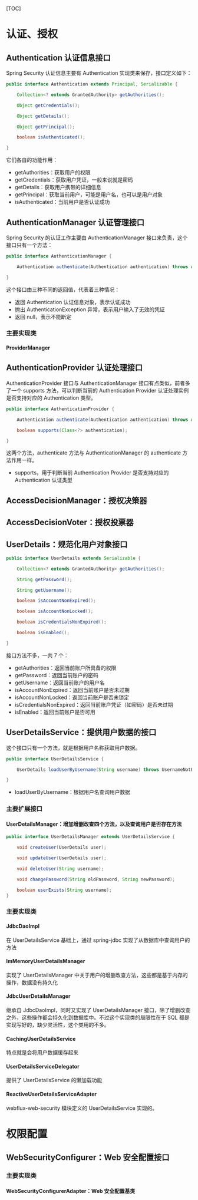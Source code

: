 [TOC]

# 认证、授权

## Authentication  认证信息接口

Spring Security 认证信息主要有 Authentication 实现类来保存，接口定义如下：

```java
public interface Authentication extends Principal, Serializable {

	Collection<? extends GrantedAuthority> getAuthorities();

	Object getCredentials();

	Object getDetails();

	Object getPrincipal();

	boolean isAuthenticated();

}
```

它们各自的功能作用：

- getAuthorities：获取用户的权限
- getCredentials：获取用户凭证，一般来说就是密码
- getDetails：获取用户携带的详细信息
- getPrincipal：获取当前用户，可能是用户名，也可以是用户对象
- isAuthenticated：当前用户是否认证成功



## AuthenticationManager 认证管理接口

Spring Security 的认证工作主要由 AuthenticationManager 接口来负责，这个接口只有一个方法：

```java
public interface AuthenticationManager {

	Authentication authenticate(Authentication authentication) throws AuthenticationException;

}

```

这个接口由三种不同的返回值，代表着三种情况：

- 返回 Authentication 认证信息对象，表示认证成功
- 抛出 AuthenticationException 异常，表示用户输入了无效的凭证
- 返回 null，表示不能断定

### 主要实现类

#### ProviderManager



## AuthenticationProvider 认证处理接口

AuthenticationProvider 接口与 AuthenticationManager 接口有点类似，前者多了一个 supports 方法，可以判断当前的 Authentication Provider 认证处理实例是否支持对应的 Authentication 类型。 



```java
public interface AuthenticationProvider {

	Authentication authenticate(Authentication authentication) throws AuthenticationException;

	boolean supports(Class<?> authentication);

}
```

这两个方法，authenticate 方法与 AuthenticationManager 的 authenticate 方法作用一样。

- supports，用于判断当前 Authentication Provider 是否支持对应的 Authentication 认证类型



## AccessDecisionManager：授权决策器



## AccessDecisionVoter：授权投票器



## UserDetails：规范化用户对象接口

```java
public interface UserDetails extends Serializable {

	Collection<? extends GrantedAuthority> getAuthorities();

	String getPassword();

	String getUsername();

	boolean isAccountNonExpired();

	boolean isAccountNonLocked();

	boolean isCredentialsNonExpired();

	boolean isEnabled();

}
```

接口方法不多，一共 7 个：

- getAuthorities：返回当前账户所具备的权限
- getPassword：返回当前账户的密码
- getUsername：返回当前账户的用户名
- isAccountNonExpired：返回当前账户是否未过期
- isAccountNonLocked：返回当前账户是否未锁定
- isCredentialsNonExpired：返回当前账户凭证（如密码）是否未过期
- isEnabled：返回当前账户是否可用



## UserDetailsService：提供用户数据的接口

这个接口只有一个方法，就是根据用户名称获取用户数据。

```java
public interface UserDetailsService {

	UserDetails loadUserByUsername(String username) throws UsernameNotFoundException;

}
```

- loadUserByUsername：根据用户名查询用户数据



### 主要扩展接口

#### UserDetailsManager：增加增删改查四个方法，以及查询用户是否存在方法

```java
public interface UserDetailsManager extends UserDetailsService {

	void createUser(UserDetails user);

	void updateUser(UserDetails user);

	void deleteUser(String username);

	void changePassword(String oldPassword, String newPassword);

	boolean userExists(String username);
}
```



### 主要实现类

#### JdbcDaoImpl

在 UserDetailsService 基础上，通过 spring-jdbc 实现了从数据库中查询用户的方法

#### ImMemoryUserDetailsManager

实现了 UserDetailsManager 中关于用户的增删改查方法，这些都是基于内存的操作，数据没有持久化

#### JdbcUserDetailsManager 

继承自 JdbcDaoImpl，同时又实现了 UserDetailsManager 接口，除了增删改查之外，这些操作都会持久化到数据库中。不过这个实现类的局限性在于 SQL 都是实现写好的，缺少灵活性，这个类用的不多。

#### CachingUserDetailsService

特点就是会将用户数据缓存起来

#### UserDetailsServiceDelegator

提供了 UserDetailsService 的懒加载功能

#### ReactiveUserDetailsServiceAdapter

webflux-web-security 模块定义的 UserDetailsService 实现的。



# 权限配置

## WebSecurityConfigurer：Web 安全配置接口

### 主要实现类

#### WebSecurityConfigurerAdapter：Web 安全配置基类





